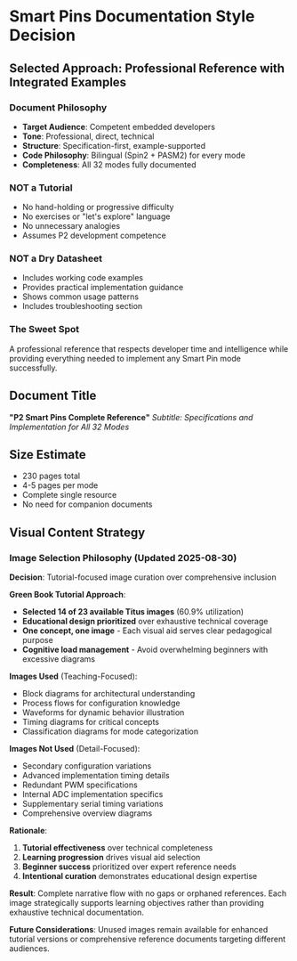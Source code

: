 # Smart Pins Documentation Style Decision

## Selected Approach: Professional Reference with Integrated Examples

### Document Philosophy
- **Target Audience**: Competent embedded developers
- **Tone**: Professional, direct, technical
- **Structure**: Specification-first, example-supported
- **Code Philosophy**: Bilingual (Spin2 + PASM2) for every mode
- **Completeness**: All 32 modes fully documented

### NOT a Tutorial
- No hand-holding or progressive difficulty
- No exercises or "let's explore" language  
- No unnecessary analogies
- Assumes P2 development competence

### NOT a Dry Datasheet  
- Includes working code examples
- Provides practical implementation guidance
- Shows common usage patterns
- Includes troubleshooting section

### The Sweet Spot
A professional reference that respects developer time and intelligence while providing everything needed to implement any Smart Pin mode successfully.

## Document Title
**"P2 Smart Pins Complete Reference"**
*Subtitle: Specifications and Implementation for All 32 Modes*

## Size Estimate
- 230 pages total
- 4-5 pages per mode
- Complete single resource
- No need for companion documents

## Visual Content Strategy

### Image Selection Philosophy (Updated 2025-08-30)
**Decision**: Tutorial-focused image curation over comprehensive inclusion

**Green Book Tutorial Approach**:
- **Selected 14 of 23 available Titus images** (60.9% utilization)
- **Educational design prioritized** over exhaustive technical coverage
- **One concept, one image** - Each visual aid serves clear pedagogical purpose
- **Cognitive load management** - Avoid overwhelming beginners with excessive diagrams

**Images Used** (Teaching-Focused):
- Block diagrams for architectural understanding
- Process flows for configuration knowledge
- Waveforms for dynamic behavior illustration
- Timing diagrams for critical concepts
- Classification diagrams for mode categorization

**Images Not Used** (Detail-Focused):
- Secondary configuration variations
- Advanced implementation timing details  
- Redundant PWM specifications
- Internal ADC implementation specifics
- Supplementary serial timing variations
- Comprehensive overview diagrams

**Rationale**:
1. **Tutorial effectiveness** over technical completeness
2. **Learning progression** drives visual aid selection
3. **Beginner success** prioritized over expert reference needs
4. **Intentional curation** demonstrates educational design expertise

**Result**: Complete narrative flow with no gaps or orphaned references. Each image strategically supports learning objectives rather than providing exhaustive technical documentation.

**Future Considerations**: Unused images remain available for enhanced tutorial versions or comprehensive reference documents targeting different audiences.